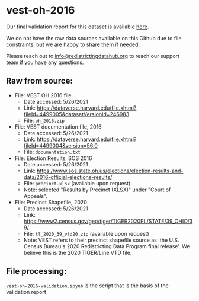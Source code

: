# vest-oh-2016

Our final validation report for this dataset is available [here](https://redistrictingdatahub.org/dataset/vest-2016-ohio-precinct-and-election-results/).

We do not have the raw data sources available on this Github due to file constraints, but we are happy to share them if needed. 

Please reach out to info@redistrictingdatahub.org to reach our support team if you have any questions.

## Raw from source:

- File: VEST OH 2016 file
   - Date accessed: 5/26/2021
   - Link: https://dataverse.harvard.edu/file.xhtml?fileId=4499005&datasetVersionId=246983
   - File: `oh_2016.zip`
- File: VEST documentation file, 2016
   - Date accessed: 5/26/2021
   - Link: https://dataverse.harvard.edu/file.xhtml?fileId=4499004&version=56.0
   - File: `documentation.txt`
- File: Election Results, SOS 2016
   - Date accessed: 5/26/2021
   - Link: https://www.sos.state.oh.us/elections/election-results-and-data/2016-official-elections-results/
   - File: `precinct.xlsx` (available upon request)
   - Note: selected "Results by Precinct (XLSX)" under "Court of Appeals". 
- File: Precinct Shapefile, 2020 
   - Date accessed: 5/26/2021
   - Link: https://www2.census.gov/geo/tiger/TIGER2020PL/STATE/39_OHIO/39/
   - File: `tl_2020_39_vtd20.zip` (available upon request)
   - Note: VEST refers to their precinct shapefile source as 'the U.S. Census Bureau's 2020 Redistricting Data Program final release'. We believe this is the 2020 TIGER/Line VTD file. 

## File processing:

`vest-oh-2016-validation.ipynb` is the script that is the basis of the validation report
